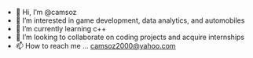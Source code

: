 - 👋 Hi, I’m @camsoz
- 👀 I’m interested in game development, data analytics, and automobiles
- 🌱 I’m currently learning c++
- 💞️ I’m looking to collaborate on coding projects and acquire internships
- 📫 How to reach me ... camsoz2000@yahoo.com

<!---
camsoz/camsoz is a ✨ special ✨ repository because its `README.md` (this file) appears on your GitHub profile.
You can click the Preview link to take a look at your changes.
--->
